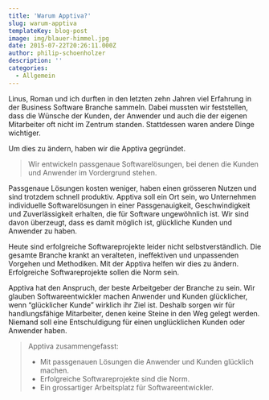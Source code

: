 ```yaml
---
title: 'Warum Apptiva?'
slug: warum-apptiva
templateKey: blog-post
image: img/blauer-himmel.jpg
date: 2015-07-22T20:26:11.000Z
author: philip-schoenholzer
description: ''
categories:
  - Allgemein
---
```


Linus, Roman und ich durften in den letzten zehn Jahren viel Erfahrung in der Business Software Branche sammeln. Dabei mussten wir feststellen, dass die Wünsche der Kunden, der Anwender und auch die der eigenen Mitarbeiter oft nicht im Zentrum standen. Stattdessen waren andere Dinge wichtiger.

Um dies zu ändern, haben wir die Apptiva gegründet.

> Wir entwickeln passgenaue Softwarelösungen, bei denen die Kunden und Anwender im Vordergrund stehen.

Passgenaue Lösungen kosten weniger, haben einen grösseren Nutzen und sind trotzdem schnell produktiv. Apptiva soll ein Ort sein, wo Unternehmen individuelle Softwarelösungen in einer Passgenauigkeit, Geschwindigkeit und Zuverlässigkeit erhalten, die für Software ungewöhnlich ist. Wir sind davon überzeugt, dass es damit möglich ist, glückliche Kunden und Anwender zu haben.

Heute sind erfolgreiche Softwareprojekte leider nicht selbstverständlich. Die gesamte Branche krankt an veralteten, ineffektiven und unpassenden Vorgehen und Methodiken. Mit der Apptiva helfen wir dies zu ändern. Erfolgreiche Softwareprojekte sollen die Norm sein.

Apptiva hat den Anspruch, der beste Arbeitgeber der Branche zu sein. Wir glauben Softwareentwickler machen Anwender und Kunden glücklicher, wenn “glücklicher Kunde” wirklich ihr Ziel ist. Deshalb sorgen wir für handlungsfähige Mitarbeiter, denen keine Steine in den Weg gelegt werden. Niemand soll eine Entschuldigung für einen unglücklichen Kunden oder Anwender haben.

> Apptiva zusammengefasst:
>
> - Mit passgenauen Lösungen die Anwender und Kunden glücklich machen.
> - Erfolgreiche Softwareprojekte sind die Norm.
> - Ein grossartiger Arbeitsplatz für Softwareentwickler.

